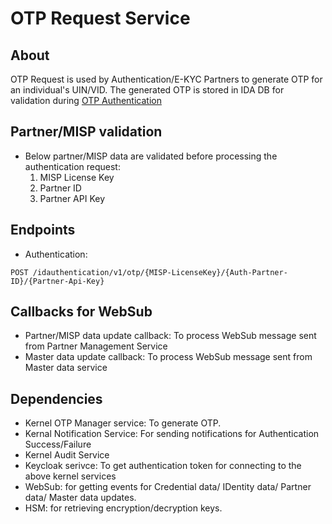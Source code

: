 # OTP Request Service

## About
OTP Request is used by Authentication/E-KYC Partners to generate OTP for an individual's UIN/VID. The generated OTP is stored in IDA DB for validation during [OTP Authentication](https://docs.mosip.io/1.2.0/id-authentication)

## Partner/MISP validation
* Below partner/MISP data are validated before processing the authentication request:
  1. MISP License Key
  2. Partner ID
  3. Partner API Key

## Endpoints
* Authentication:

```
POST /idauthentication/v1/otp/{MISP-LicenseKey}/{Auth-Partner-ID}/{Partner-Api-Key}
```

## Callbacks for WebSub
* Partner/MISP data update callback: To process WebSub message sent from Partner Management Service
* Master data update callback: To process WebSub message sent from Master data service

## Dependencies
* Kernel OTP Manager service: To generate OTP.
* Kernal Notification Service: For sending notifications for Authentication Success/Failure
* Kernel Audit Service
* Keycloak serivce: To get authentication token for connecting to the above kernel services
* WebSub: for getting events for Credential data/ IDentity data/ Partner data/ Master data updates.
* HSM: for retrieving encryption/decryption keys.

